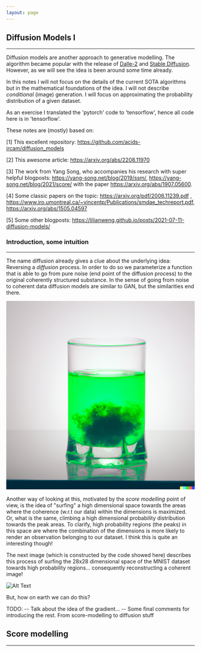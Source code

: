 ```yaml
---
layout: page
---
```


## Diffusion Models I
---
Diffusion models are another approach to generative modelling. The algorithm became popular with the release of [Dalle-2](https://arxiv.org/abs/2204.06125) and [Stable Diffusion](https://arxiv.org/abs/2112.10752). However, as we will see the idea is been around some time already.


In this notes I will not focus on the details of the current SOTA algorithms but in the mathematical foundations of the idea. I will not describe _conditional_ (image) generation. I will focus on approximating the probability distribution of a given dataset.

As an exercise I translated the 'pytorch' code to 'tensorflow', hence all code here is in 'tensorflow'.

These notes are (mostly) based on:

[1] This excellent repository: https://github.com/acids-ircam/diffusion_models

[2] This awesome article: https://arxiv.org/abs/2208.11970

[3] The work from Yang Song, who accompanies his research with super helpful blogposts: https://yang-song.net/blog/2019/ssm/, https://yang-song.net/blog/2021/score/ with the paper https://arxiv.org/abs/1907.05600.

[4] Some classic papers on the topic: https://arxiv.org/pdf/2006.11239.pdf , https://www.iro.umontreal.ca/~vincentp/Publications/smdae_techreport.pdf, https://arxiv.org/abs/1505.04597

[5] Some other blogposts: https://lilianweng.github.io/posts/2021-07-11-diffusion-models/ 

### Introduction, some intuition
---
The name diffusion already gives a clue about the underlying idea: Reversing a _diffusion_ process. In order to do so we parameterize a function that is able to go from pure noise (end point of the diffusion process) to the original coherently structured substance. In the sense of going from noise to coherent data diffusion models are similar to GAN, but the similarities end there. 

![Alt Text](/assets/images/DiffusionModels/DiffusionDalle2.png)

Another way of looking at this, motivated by the _score modelling_ point of view, is the idea of "surfing" a high dimensional space towards the areas where the coherence (w.r.t our data) within the dimensions is maximized. Or, what is the same, climbing a high dimensional probability distribution towards the peak areas. To clarify, high probability regions (the peaks) in this space are where the combination of the dimensions is more likely to render an observation belonging to our dataset. I think this is quite an interesting though!

The next image (which is constructed by the code showed here) describes this process of surfing the 28x28 dimensional space of the MNIST dataset towards high probability regions... consequently reconstructing a coherent image!

![Alt Text](/assets/images/DiffusionModels/MNIST_SAMPLING.gif)

But, how on earth we can do this? 

TODO: 
-- Talk about the idea of the gradient...
-- Some final comments for introducing the rest. From score-modelling to diffusion stuff

## Score modelling
---
